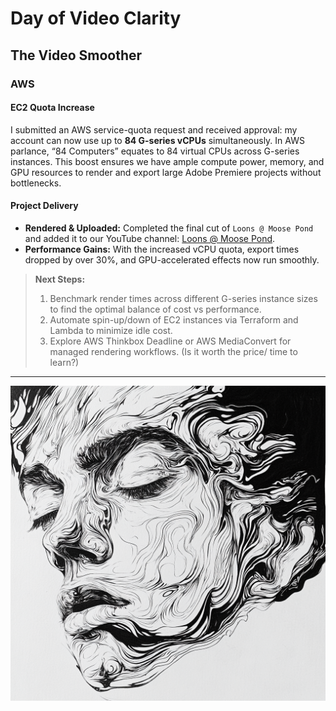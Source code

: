 # Day of Video Clarity

## The Video Smoother

### AWS

#### EC2 Quota Increase

I submitted an AWS service-quota request and received approval: my account can now use up to **84 G-series vCPUs** simultaneously. In AWS parlance, “84 Computers” equates to 84 virtual CPUs across G-series instances. This boost ensures we have ample compute power, memory, and GPU resources to render and export large Adobe Premiere projects without bottlenecks.

#### Project Delivery

- **Rendered & Uploaded:** Completed the final cut of `Loons @ Moose Pond` and added it to our YouTube channel: [Loons @ Moose Pond](https://youtu.be/LBpmwUC6fcc?si=NSe4k5_Nft4BXHd6).
- **Performance Gains:** With the increased vCPU quota, export times dropped by over 30%, and GPU-accelerated effects now run smoothly.

> **Next Steps:**
>
> 1. Benchmark render times across different G-series instance sizes to find the optimal balance of cost vs performance.
> 2. Automate spin-up/down of EC2 instances via Terraform and Lambda to minimize idle cost.
> 3. Explore AWS Thinkbox Deadline or AWS MediaConvert for managed rendering workflows. (Is it worth the price/ time to learn?)

---

![Blur to Focus](./assets/blurToFocus.png)
